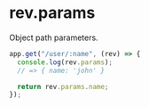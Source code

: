 # rev.params

Object path parameters.

```js
app.get("/user/:name", (rev) => {
  console.log(rev.params);
  // => { name: 'john' }

  return rev.params.name;
});
```
